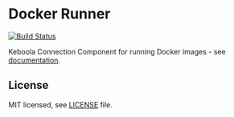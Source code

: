 # Docker Runner

[![Build Status](https://dev.azure.com/keboola-dev/docker-runner/_apis/build/status/keboola.docker-bundle?branchName=master)](https://dev.azure.com/keboola-dev/docker-runner/_build/latest?definitionId=1&branchName=master)

Keboola Connection Component for running Docker images - see [documentation](https://developers.keboola.com/extend/docker-runner/).

## License

MIT licensed, see [LICENSE](./LICENSE) file.

